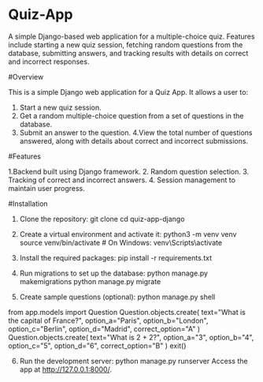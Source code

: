 # Quiz-App
A simple Django-based web application for a multiple-choice quiz. Features include starting a new quiz session, fetching random questions from the database, submitting answers, and tracking results with details on correct and incorrect responses.

#Overview

This is a simple Django web application for a Quiz App. It allows a user to:
1. Start a new quiz session.
2. Get a random multiple-choice question from a set of questions in the database.
3. Submit an answer to the question.
4.View the total number of questions answered, along with details about correct and incorrect submissions.

#Features

1.Backend built using Django framework.
2. Random question selection.
3. Tracking of correct and incorrect answers.
4. Session management to maintain user progress.


#Installation

1. Clone the repository:
git clone <repository-url>
cd quiz-app-django

2. Create a virtual environment and activate it:
python3 -m venv venv
source venv/bin/activate  # On Windows: venv\Scripts\activate

3. Install the required packages:
pip install -r requirements.txt

4. Run migrations to set up the database:
python manage.py makemigrations
python manage.py migrate

5. Create sample questions (optional):
python manage.py shell

from app.models import Question
Question.objects.create(
    text="What is the capital of France?",
    option_a="Paris",
    option_b="London",
    option_c="Berlin",
    option_d="Madrid",
    correct_option="A"
)
Question.objects.create(
    text="What is 2 + 2?",
    option_a="3",
    option_b="4",
    option_c="5",
    option_d="6",
    correct_option="B"
)
exit()

6. Run the development server:
python manage.py runserver
Access the app at http://127.0.0.1:8000/.

